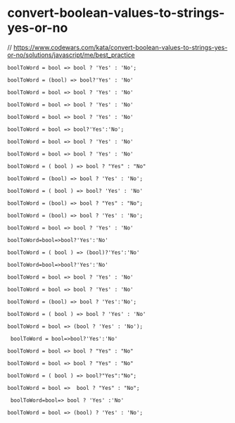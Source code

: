 # convert-boolean-values-to-strings-yes-or-no
// https://www.codewars.com/kata/convert-boolean-values-to-strings-yes-or-no/solutions/javascript/me/best_practice


```
boolToWord = bool => bool ? 'Yes' : 'No';
```

```
boolToWord = (bool) => bool?'Yes' : 'No'
```

```
boolToWord = bool => bool ? 'Yes' : 'No'
```

```
boolToWord = bool => bool ? 'Yes' : 'No'
```

```
boolToWord = bool => bool ? 'Yes' : 'No'
```

```
boolToWord = bool => bool?'Yes':'No';
```

```
boolToWord = bool => bool ? 'Yes' : 'No'
```

```
boolToWord = bool => bool ? 'Yes' : 'No'

```

```
boolToWord = ( bool ) => bool ? "Yes" : "No"
```

```
boolToWord = (bool) => bool ? 'Yes' : 'No';
```

```
boolToWord = ( bool ) => bool? 'Yes' : 'No'
```

```
boolToWord = (bool) => bool ? "Yes" : "No";
```

```
boolToWord = (bool) => bool ? 'Yes' : 'No';
```

```
boolToWord = bool => bool ? 'Yes' : 'No'
```

```
boolToWord=bool=>bool?'Yes':'No'
```

```
boolToWord = ( bool ) => (bool)?'Yes':'No'
```

```
boolToWord=bool=>bool?'Yes':'No'
```

```
boolToWord = bool => bool ? 'Yes' : 'No'
```

```
boolToWord = bool => bool ? 'Yes' : 'No'
```

```
boolToWord = (bool) => bool ? 'Yes':'No';
```

```
boolToWord = ( bool ) => bool ? 'Yes' : 'No'
```

```
boolToWord = bool => (bool ? 'Yes' : 'No');
```

```
 boolToWord = bool=>bool?'Yes':'No'
```

```
boolToWord = bool => bool ? "Yes" : "No"
```

```
boolToWord = bool => bool ? "Yes" : "No"
```

```
boolToWord = ( bool ) => bool?"Yes":"No";

```

```
boolToWord = bool =>  bool ? "Yes" : "No";
```

```
 boolToWord=bool=> bool ? 'Yes' :'No'

```

```
boolToWord = bool => (bool) ? 'Yes' : 'No';
```
